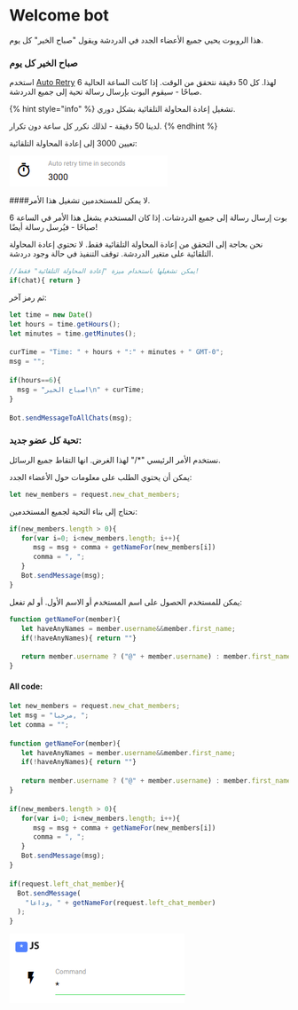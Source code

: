 # Welcome bot

هذا الروبوت يحيي جميع الأعضاء الجدد في الدردشة ويقول "صباح الخير" كل يوم.

### صباح الخير كل يوم

استخدم
[Auto Retry](https://help.bots.business/commands/auto-retry)
لهذا.  كل 50 دقيقة نتحقق من الوقت.  إذا كانت الساعة الحالية 6 صباحًا - سيقوم البوت بإرسال رسالة تحية إلى جميع الدردشة.

{% hint style="info" %}
تشغيل إعادة المحاولة التلقائية بشكل دوري.

لدينا 50 دقيقة - لذلك نكرر كل ساعة دون تكرار.
{% endhint %}

تعيين 3000 إلى إعادة المحاولة التلقائية:

![](../.gitbook/assets/image%20%2810%29.png)

####لا يمكن للمستخدمين تشغيل هذا الأمر.

بوت إرسال رسالة إلى جميع الدردشات.  إذا كان المستخدم يشغل هذا الأمر في الساعة 6 صباحًا - فيُرسل رسالة أيضًا!

نحن بحاجة إلى التحقق من إعادة المحاولة التلقائية فقط.  لا تحتوي إعادة المحاولة التلقائية على متغير الدردشة.  توقف التنفيذ في حالة وجود دردشة.

```javascript
//يمكن تشغيلها باستخدام ميزة "إعادة المحاولة التلقائية" فقط!
if(chat){ return }
```

ثم رمز آخر:

```javascript
let time = new Date()
let hours = time.getHours();
let minutes = time.getMinutes();

curTime = "Time: " + hours + ":" + minutes + " GMT-0";
msg = "";

if(hours==6){
  msg = "صباح الخير!\n" + curTime;
}

Bot.sendMessageToAllChats(msg);
```



### تحية كل عضو جديد:

نستخدم الأمر الرئيسي "*/" لهذا الغرض.  انها التقاط جميع الرسائل.

يمكن أن يحتوي الطلب على معلومات حول الأعضاء الجدد:

```javascript
let new_members = request.new_chat_members;
```

نحتاج إلى بناء التحية لجميع المستخدمين:

```javascript
if(new_members.length > 0){
   for(var i=0; i<new_members.length; i++){
      msg = msg + comma + getNameFor(new_members[i])
      comma = ", ";
   }
   Bot.sendMessage(msg);
}
```

يمكن للمستخدم الحصول على اسم المستخدم أو الاسم الأول.  أو لم تفعل:

```javascript
function getNameFor(member){
   let haveAnyNames = member.username&&member.first_name;
   if(!haveAnyNames){ return ""}

   return member.username ? ("@" + member.username) : member.first_name
}
```



#### All code: 

```javascript
let new_members = request.new_chat_members;
let msg = "مرحبا, ";
let comma = "";

function getNameFor(member){
   let haveAnyNames = member.username&&member.first_name;
   if(!haveAnyNames){ return ""}

   return member.username ? ("@" + member.username) : member.first_name
}

if(new_members.length > 0){
   for(var i=0; i<new_members.length; i++){
      msg = msg + comma + getNameFor(new_members[i])
      comma = ", ";
   }
   Bot.sendMessage(msg);
}

if(request.left_chat_member){
  Bot.sendMessage(
    "وداعا, " + getNameFor(request.left_chat_member)
  );
}

```

![](../.gitbook/assets/image%20%2831%29.png)



